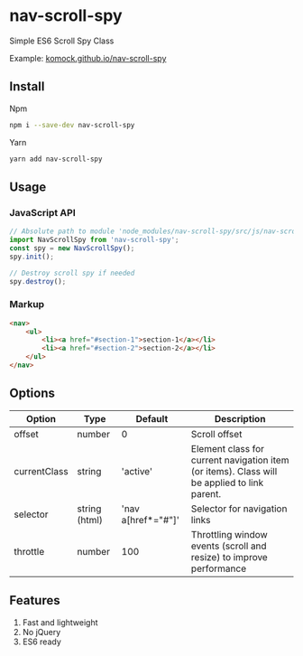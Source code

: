# nav-scroll-spy

Simple ES6 Scroll Spy Class

Example: [komock.github.io/nav-scroll-spy](https://komock.github.io/nav-scroll-spy)

## Install

Npm

```sh
npm i --save-dev nav-scroll-spy
```

Yarn

```sh
yarn add nav-scroll-spy
```

## Usage

### JavaScript API

```js
// Absolute path to module 'node_modules/nav-scroll-spy/src/js/nav-scroll-spy.js'
import NavScrollSpy from 'nav-scroll-spy';
const spy = new NavScrollSpy();
spy.init();

// Destroy scroll spy if needed
spy.destroy();
```

### Markup

```html
<nav>
	<ul>
		<li><a href="#section-1">section-1</a></li>
		<li><a href="#section-2">section-2</a></li>
	</ul>
</nav>
```

## Options

| Option | Type | Default | Description |
| ------ | ---- | ------- | ----------- |
| offset | number | 0 | Scroll offset |
| currentClass | string | 'active' | Element class for current navigation item (or items). Class will be applied to link parent. |
| selector | string (html) | 'nav a[href*="#"]' | Selector for navigation links |
| throttle | number | 100 | Throttling window events (scroll and resize) to improve performance |

## Features

1. Fast and lightweight
2. No jQuery
3. ES6 ready
